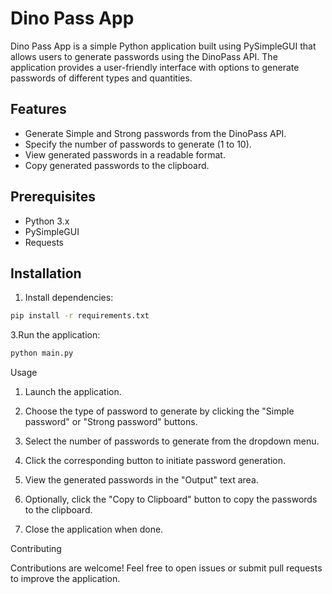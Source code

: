 # Dino Pass App

Dino Pass App is a simple Python application built using PySimpleGUI that allows users to generate passwords using the DinoPass API. The application provides a user-friendly interface with options to generate passwords of different types and quantities.

## Features

- Generate Simple and Strong passwords from the DinoPass API.
- Specify the number of passwords to generate (1 to 10).
- View generated passwords in a readable format.
- Copy generated passwords to the clipboard.

## Prerequisites

- Python 3.x
- PySimpleGUI
- Requests

## Installation

1. Install dependencies:

```bash
pip install -r requirements.txt
```

3.Run the application:

```bash
python main.py
```

Usage

1. Launch the application.

2. Choose the type of password to generate by clicking the "Simple password" or "Strong password" buttons.

3. Select the number of passwords to generate from the dropdown menu.

4. Click the corresponding button to initiate password generation.

5. View the generated passwords in the "Output" text area.

6. Optionally, click the "Copy to Clipboard" button to copy the passwords to the clipboard.

7. Close the application when done.

Contributing

Contributions are welcome! Feel free to open issues or submit pull requests to improve the application.